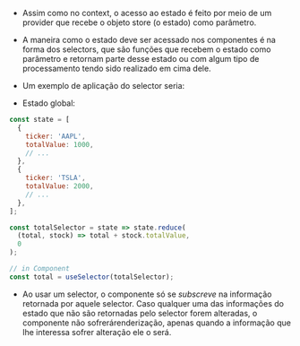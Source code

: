 * Assim como no context, o acesso ao estado é feito por meio de um provider que
recebe o objeto store (o estado) como parâmetro.

* A maneira como o estado deve ser acessado nos componentes é na forma dos selectors,
que são funções que recebem o estado como parâmetro e retornam parte desse estado
ou com algum tipo de processamento tendo sido realizado em cima dele.

* Um exemplo de aplicação do selector seria:

- Estado global:
```Javascript
const state = [
  {
    ticker: 'AAPL',
    totalValue: 1000,
    // ...
  },
  {
    ticker: 'TSLA',
    totalValue: 2000,
    // ...
  },
];

const totalSelector = state => state.reduce(
  (total, stock) => total + stock.totalValue,
  0
);

// in Component
const total = useSelector(totalSelector);
```

* Ao usar um selector, o componente só se *subscreve* na informação retornada por
aquele selector. Caso qualquer uma das informações do estado que não são retornadas
pelo selector forem alteradas, o componente não sofrerárenderização, apenas quando
a informação que lhe interessa sofrer alteração ele o será.
